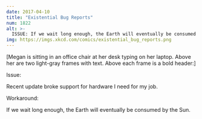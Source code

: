 ```yaml
---
date: 2017-04-10
title: "Existential Bug Reports"
num: 1822
alt: >-
  ISSUE: If we wait long enough, the Earth will eventually be consumed by the Sun. WORKAROUND: None.
img: https://imgs.xkcd.com/comics/existential_bug_reports.png
---
```

[Megan is sitting in an office chair at her desk typing on her laptop. Above her are two light-gray frames with text. Above each frame is a bold header:]

Issue:

Recent update broke support for hardware I need for my job.

Workaround:

If we wait long enough, the Earth will eventually be consumed by the Sun.